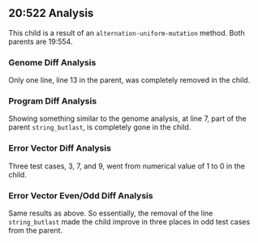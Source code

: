 ## 20:522 Analysis

This child is a result of an `alternation-uniform-mutation` method. Both parents are 19:554.

### Genome Diff Analysis
Only one line, line 13 in the parent, was completely removed in the child.

### Program Diff Analysis
Showing something similar to the genome analysis, at line 7, part of the parent `string_butlast`, is completely gone in the child.

### Error Vector Diff Analysis
Three test cases, 3, 7, and 9, went from numerical value of 1 to 0 in the child.

### Error Vector Even/Odd Diff Analysis
Same results as above. So essentially, the removal of the line `string_butlast` made the child improve in three places in odd test cases from the parent.

